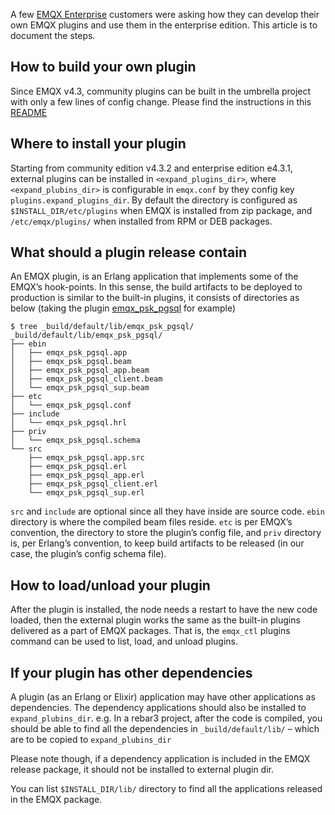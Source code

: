 A few [EMQX Enterprise](https://www.emqx.com/en/products/emqx) customers were asking how they can develop their own EMQX plugins and use them in the enterprise edition. This article is to document the steps.

## How to build your own plugin

Since EMQX v4.3, community plugins can be built in the umbrella project with only a few lines of config change. Please find the instructions in this [README](https://github.com/emqx/emqx/tree/master/lib-extra)

## Where to install your plugin

Starting from community edition v4.3.2 and enterprise edition e4.3.1, external plugins can be installed in `<expand_plugins_dir>`, where `<expand_plubins_dir>` is configurable in `emqx.conf` by they config key `plugins.expand_plugins_dir`. By default the directory is configured as `$INSTALL_DIR/etc/plugins` when EMQX is installed from zip package, and `/etc/emqx/plugins/` when installed from RPM or DEB packages.

## What should a plugin release contain

An EMQX plugin, is an Erlang application that implements some of the EMQX’s hook-points. In this sense, the build artifacts to be deployed to production is similar to the built-in plugins, it consists of directories as below (taking the plugin [emqx_psk_pgsql](https://github.com/zmstone/emqx_psk_pgsql) for example)

```
$ tree _build/default/lib/emqx_psk_pgsql/
_build/default/lib/emqx_psk_pgsql/
├── ebin
│   ├── emqx_psk_pgsql.app
│   ├── emqx_psk_pgsql.beam
│   ├── emqx_psk_pgsql_app.beam
│   ├── emqx_psk_pgsql_client.beam
│   └── emqx_psk_pgsql_sup.beam
├── etc
│   └── emqx_psk_pgsql.conf
├── include
│   └── emqx_psk_pgsql.hrl
├── priv
│   └── emqx_psk_pgsql.schema
└── src
    ├── emqx_psk_pgsql.app.src
    ├── emqx_psk_pgsql.erl
    ├── emqx_psk_pgsql_app.erl
    ├── emqx_psk_pgsql_client.erl
    └── emqx_psk_pgsql_sup.erl
```

`src` and `include` are optional since all they have inside are source code. `ebin` directory is where the compiled beam files reside. `etc` is per EMQX’s convention, the directory to store the plugin’s config file, and `priv` directory is, per Erlang’s convention, to keep build artifacts to be released (in our case, the plugin’s config schema file). 

## How to load/unload your plugin

After the plugin is installed, the node needs a restart to have the new code loaded, then the external plugin works the same as the built-in plugins delivered as a part of EMQX packages. That is, the `emqx_ctl` plugins command can be used to list, load, and unload plugins.

## If your plugin has other dependencies

A plugin (as an Erlang or Elixir) application may have other applications as dependencies.
The dependency applications should also be installed to `expand_plubins_dir`.
e.g. In a rebar3 project, after the code is compiled, you should be able to find all the dependencies in `_build/default/lib/` – which are to be copied to `expand_plubins_dir`

Please note though, if a dependency application is included in the EMQX release package, it should not be installed to external plugin dir. 

You can list `$INSTALL_DIR/lib/` directory to find all the applications released in the EMQX package.
